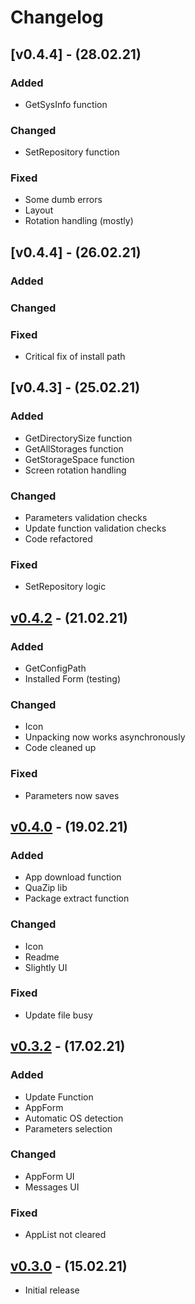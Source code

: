 # Changelog

## [v0.4.4] - (28.02.21)

### Added

 - GetSysInfo function

### Changed

 - SetRepository function
	
### Fixed

 - Some dumb errors
 - Layout
 - Rotation handling (mostly)

## [v0.4.4] - (26.02.21)

### Added

### Changed
	
### Fixed

 - Critical fix of install path

## [v0.4.3] - (25.02.21)

### Added

 - GetDirectorySize function
 - GetAllStorages function
 - GetStorageSpace function
 - Screen rotation handling

### Changed

 - Parameters validation checks
 - Update function validation checks
 - Code refactored
	
### Fixed

 - SetRepository logic

## [v0.4.2] - (21.02.21)

### Added

 - GetConfigPath
 - Installed Form (testing)

### Changed

 - Icon
 - Unpacking now works asynchronously
 - Code cleaned up
	
### Fixed

 - Parameters now saves

## [v0.4.0] - (19.02.21)

### Added

 - App download function
 - QuaZip lib
 - Package extract function

### Changed

 - Icon
 - Readme
 - Slightly UI
	
### Fixed

 - Update file busy

## [v0.3.2] - (17.02.21)

### Added

 - Update Function
 - AppForm
 - Automatic OS detection
 - Parameters selection

### Changed

 - AppForm UI
 - Messages UI

### Fixed

 - AppList not cleared

## [v0.3.0] - (15.02.21)

 - Initial release

[v0.4.2]: https://github.com/Limows/LimFTPClient_S60/releases/tag/v0.4.2
[v0.4.0]: https://github.com/Limows/LimFTPClient_S60/releases/tag/v0.4.0
[v0.3.2]: https://github.com/Limows/LimFTPClient_S60/releases/tag/v0.3.2
[v0.3.0]: https://github.com/Limows/LimFTPClient_S60/releases/tag/v0.3.0

